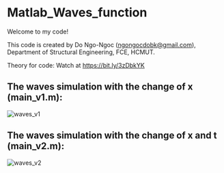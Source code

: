 # Matlab_Waves_function

Welcome to my code!

This code is created by Do Ngo-Ngoc (ngongocdobk@gmail.com), Department of Structural Engineering, FCE, HCMUT.

Theory for code: Watch at https://bit.ly/3zDbkYK

## The waves simulation with the change of x (main_v1.m):
![waves_v1](https://github.com/Donnbk/Matlab_Waves_function/blob/master/figure/waves_v1.gif)


## The waves simulation with the change of x and t (main_v2.m):
![waves_v2](https://github.com/Donnbk/Matlab_Waves_function/blob/master/figure/waves_v2.gif)